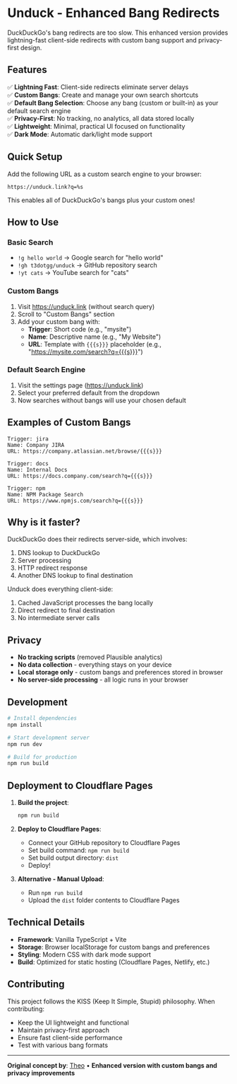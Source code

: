 # Unduck - Enhanced Bang Redirects

DuckDuckGo's bang redirects are too slow. This enhanced version provides lightning-fast client-side redirects with custom bang support and privacy-first design.

## Features

✅ **Lightning Fast**: Client-side redirects eliminate server delays  
✅ **Custom Bangs**: Create and manage your own search shortcuts  
✅ **Default Bang Selection**: Choose any bang (custom or built-in) as your default search engine  
✅ **Privacy-First**: No tracking, no analytics, all data stored locally  
✅ **Lightweight**: Minimal, practical UI focused on functionality  
✅ **Dark Mode**: Automatic dark/light mode support  

## Quick Setup

Add the following URL as a custom search engine to your browser:

```
https://unduck.link?q=%s
```

This enables all of DuckDuckGo's bangs plus your custom ones!

## How to Use

### Basic Search
- `!g hello world` → Google search for "hello world"
- `!gh t3dotgg/unduck` → GitHub repository search
- `!yt cats` → YouTube search for "cats"

### Custom Bangs
1. Visit https://unduck.link (without search query)
2. Scroll to "Custom Bangs" section
3. Add your custom bang with:
   - **Trigger**: Short code (e.g., "mysite")
   - **Name**: Descriptive name (e.g., "My Website")
   - **URL**: Template with `{{{s}}}` placeholder (e.g., "https://mysite.com/search?q={{{s}}}")

### Default Search Engine
1. Visit the settings page (https://unduck.link)
2. Select your preferred default from the dropdown
3. Now searches without bangs will use your chosen default

## Examples of Custom Bangs

```
Trigger: jira
Name: Company JIRA
URL: https://company.atlassian.net/browse/{{{s}}}

Trigger: docs
Name: Internal Docs
URL: https://docs.company.com/search?q={{{s}}}

Trigger: npm
Name: NPM Package Search
URL: https://www.npmjs.com/search?q={{{s}}}
```

## Why is it faster?

DuckDuckGo does their redirects server-side, which involves:
1. DNS lookup to DuckDuckGo
2. Server processing
3. HTTP redirect response
4. Another DNS lookup to final destination

Unduck does everything client-side:
1. Cached JavaScript processes the bang locally
2. Direct redirect to final destination
3. No intermediate server calls

## Privacy

- **No tracking scripts** (removed Plausible analytics)
- **No data collection** - everything stays on your device
- **Local storage only** - custom bangs and preferences stored in browser
- **No server-side processing** - all logic runs in your browser

## Development

```bash
# Install dependencies
npm install

# Start development server
npm run dev

# Build for production
npm run build
```

## Deployment to Cloudflare Pages

1. **Build the project**:
   ```bash
   npm run build
   ```

2. **Deploy to Cloudflare Pages**:
   - Connect your GitHub repository to Cloudflare Pages
   - Set build command: `npm run build`
   - Set build output directory: `dist`
   - Deploy!

3. **Alternative - Manual Upload**:
   - Run `npm run build`
   - Upload the `dist` folder contents to Cloudflare Pages

## Technical Details

- **Framework**: Vanilla TypeScript + Vite
- **Storage**: Browser localStorage for custom bangs and preferences
- **Styling**: Modern CSS with dark mode support
- **Build**: Optimized for static hosting (Cloudflare Pages, Netlify, etc.)

## Contributing

This project follows the KISS (Keep It Simple, Stupid) philosophy. When contributing:
- Keep the UI lightweight and functional
- Maintain privacy-first approach
- Ensure fast client-side performance
- Test with various bang formats

---

**Original concept by**: [Theo](https://x.com/theo) • **Enhanced version with custom bangs and privacy improvements**
